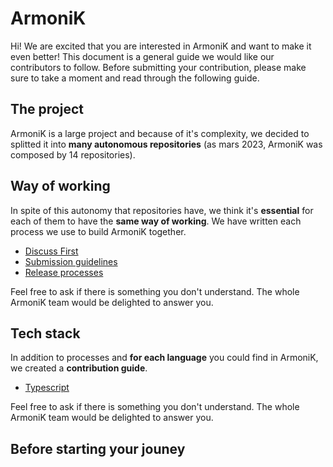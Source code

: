 # ArmoniK

Hi! We are excited that you are interested in ArmoniK and want to make it even better! This document is a general guide we would like our contributors to follow. Before submitting your contribution, please make sure to take a moment and read through the following guide.

## The project

<!-- Add a short but comprehensive description of Armonik -->

ArmoniK is a large project and because of it's complexity, we decided to splitted it into **many autonomous repositories** (as mars 2023, ArmoniK was composed by 14 repositories).

## Way of working

In spite of this autonomy that repositories have, we think it's **essential** for each of them to have the **same way of working**. We have written each process we use to build ArmoniK together.

- [Discuss First](#-discuss-first-!)
- [Submission guidelines](#-submission-guidelines)
- [Release processes](#-release-processes)

Feel free to ask if there is something you don't understand. The whole ArmoniK team would be delighted to answer you.

## Tech stack

In addition to processes and **for each language** you could find in ArmoniK, we created a **contribution guide**.

- [Typescript](#-typescript)

Feel free to ask if there is something you don't understand. The whole ArmoniK team would be delighted to answer you.


## Before starting your jouney

<!-- Here, we need to talk about signing the CLA and why it's important. -->
<!-- For the how, check the 1.sign-cla.md file. -->